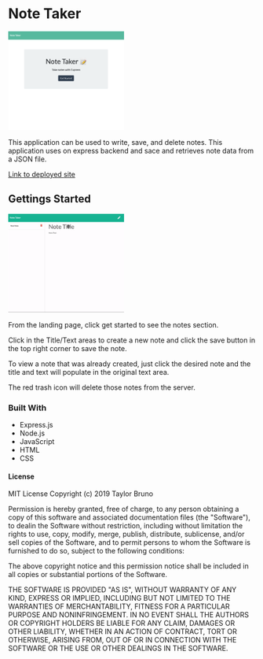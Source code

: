 # Note Taker

<img src="public/assets/screen.png" alt="Landing Page" height="200px">

This application can be used to write, save, and delete notes. This application uses on express backend and sace and retrieves note data from a JSON file.

[Link to deployed site](https://boiling-basin-36308.herokuapp.com/)

## Gettings Started

<img src="public/assets/screen.gif" alt="Application gif" height="200px">

From the landing page, click get started to see the notes section.

Click in the Title/Text areas to create a new note and click the save button in the top right corner to save the note.

To view a note that was already created, just click the desired note and the title and text will populate in the original text area.

The red trash icon will delete those notes from the server.

### Built With
* Express.js
* Node.js
* JavaScript
* HTML
* CSS

#### License
MIT License Copyright (c) 2019 Taylor Bruno

Permission is hereby granted, free of charge, to any person obtaining a copy of this software and associated documentation files (the "Software"), to dealin the Software without restriction, including without limitation the rights to use, copy, modify, merge, publish, distribute, sublicense, and/or sell copies of the Software, and to permit persons to whom the Software is furnished to do so, subject to the following conditions:

The above copyright notice and this permission notice shall be included in all copies or substantial portions of the Software.

THE SOFTWARE IS PROVIDED "AS IS", WITHOUT WARRANTY OF ANY KIND, EXPRESS OR IMPLIED, INCLUDING BUT NOT LIMITED TO THE WARRANTIES OF MERCHANTABILITY, FITNESS FOR A PARTICULAR PURPOSE AND NONINFRINGEMENT. IN NO EVENT SHALL THE AUTHORS OR COPYRIGHT HOLDERS BE LIABLE FOR ANY CLAIM, DAMAGES OR OTHER LIABILITY, WHETHER IN AN ACTION OF CONTRACT, TORT OR OTHERWISE, ARISING FROM, OUT OF OR IN CONNECTION WITH THE SOFTWARE OR THE USE OR OTHER DEALINGS IN THE SOFTWARE.